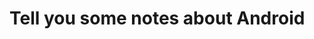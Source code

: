 <!--
 * @Author: sunyudi
 * @Date: 2020-06-06 11:34:49
 * @LastEditTime: 2020-06-06 12:53:51
--> 
# Tell you some notes about Android

